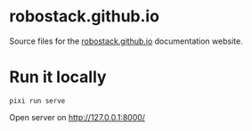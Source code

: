 # robostack.github.io

Source files for the [robostack.github.io](https://robostack.github.io/) documentation website.

# Run it locally
```
pixi run serve
```
Open server on http://127.0.0.1:8000/

